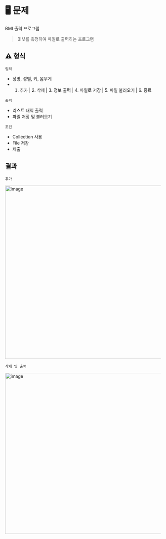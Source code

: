 # 🖥 문제

BMI 출력 프로그램
> BIM를 측정하여 파일로 출력하는 프로그램


## ⚠️ 형식    
`입력`    
- 성명, 성별, 키, 몸무게   
- 1. 추가 | 2. 삭제 | 3. 정보 출력 | 4. 파일로 저장 | 5. 파일 불러오기 | 6. 종료   

`출력`   
- 리스트 내역 출력
- 파일 저장 및 불러오기

`조건`   
- Collection 사용
- File 저장
- 제출

## 결과

`추가`   

<img width="559" alt="image" src="https://user-images.githubusercontent.com/40657327/153586456-3b9e1d4d-64dc-40e3-82cd-3a4ee9a0bc29.png">


`삭제 및 출력`   

<img width="519" alt="image" src="https://user-images.githubusercontent.com/40657327/153586629-d04c3649-0e93-49e7-b287-34fe9e9b4a59.png">
